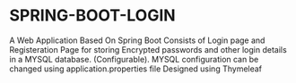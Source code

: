 # SPRING-BOOT-LOGIN
A Web Application Based On Spring Boot
Consists of Login page and Registeration Page for storing Encrypted passwords and other login details in a MYSQL database. (Configurable).
MYSQL configuration can be changed using application.properties file
Designed using Thymeleaf
